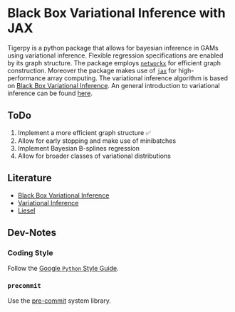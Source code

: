 # Black Box Variational Inference with JAX

Tigerpy is a python package that allows for bayesian inference in GAMs using variational inference. Flexible regression specifications are enabled by its graph structure. The package employs [`networkx`](https://networkx.org/documentation/stable/index.html#) for efficient graph construction. Moreover the package makes use of [`jax`](https://jax.readthedocs.io/en/latest/index.html) for high-performance array computing. The variational inference algorithm is based on [Black Box Variational Inference](https://proceedings.mlr.press/v33/ranganath14.pdf). An general introduction to variational inference can be found [here](https://arxiv.org/pdf/1601.00670.pdf).

## ToDo

1. Implement a more efficient graph structure :white_check_mark:
2. Allow for early stopping and make use of minibatches
3. Implement Bayesian B-splines regression
4. Allow for broader classes of variational distributions

## Literature

- [Black Box Variational Inference](https://proceedings.mlr.press/v33/ranganath14.pdf)
- [Variational Inference](https://arxiv.org/pdf/1601.00670.pdf)
- [Liesel](https://github.com/liesel-devs/liesel)

## Dev-Notes

### Coding Style

Follow the [Google `Python` Style Guide](https://google.github.io/styleguide/pyguide.html).

### `precommit`

Use the [pre-commit](https://pre-commit.com/) system library.
